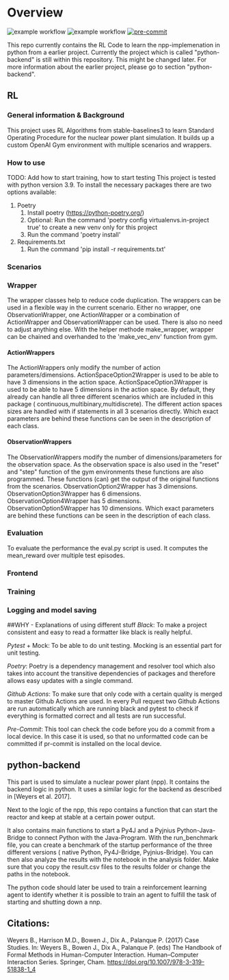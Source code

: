 
# Overview
![example workflow](https://github.com/fa-ni/npp-RL/actions/workflows/pytest.yml/badge.svg)
![example workflow](https://github.com/fa-ni/npp-RL/actions/workflows/black.yml/badge.svg)
[![pre-commit](https://img.shields.io/badge/pre--commit-enabled-brightgreen?logo=pre-commit&logoColor=white)](https://github.com/pre-commit/pre-commit)

This repo currently contains the RL Code to learn the npp-implemenation in python from a earlier project. Currently the project which is called "python-backend" is still within this repository. This might be changed later. For more information about the earlier project, please go to section "python-backend".

## RL

### General information & Background
This project uses RL Algorithms from stable-baselines3 to learn Standard Operating Procedure for the nuclear power plant simulation. It builds up a custom OpenAI Gym environment with multiple scenarios and wrappers.
### How to use
TODO: Add how to start training, how to start testing
This project is tested with python version 3.9.
To install the necessary packages there are two options available:
1. Poetry
   1. Install poetry (https://python-poetry.org/)
   2. Optional: Run the command 'poetry config virtualenvs.in-project true' to create a new venv only for this project
   3. Run the command 'poetry install'
2. Requirements.txt
   1. Run the command 'pip install -r requirements.txt'
### Scenarios

### Wrapper

The wrapper classes help to reduce code duplication. The wrappers can be used in a flexible way in the current scenario.
Either no wrapper, one ObservationWrapper, one ActionWrapper or a combination of ActionWrapper and ObservationWrapper
can be used. There is also no need to adjust anything else. With the helper methode make_wrapper, wrapper can be chained
and overhanded to the
'make_vec_env' function from gym.

#### ActionWrappers

The ActionWrappers only modify the number of action parameters/dimensions. ActionSpaceOption2Wrapper is used to be able
to have 3 dimensions in the action space. ActionSpaceOption3Wrapper is used to be able to have 5 dimensions in the
action space. By default, they already can handle all three different scenarios which are included in this package (
continuous,multibinary,multidiscrete). The different action spaces sizes are handled with if statements in all 3
scenarios directly. Which exact parameters are behind these functions can be seen in the description of each class.

#### ObservationWrappers

The ObservationWrappers modify the number of dimensions/parameters for the observation space. As the observation space
is also used in the "reset" and "step" function of the gym environments these functions are also programmed. These
functions (can) get the output of the original functions from the scenarios. ObservationOption2Wrapper has 3 dimensions.
ObservationOption3Wrapper has 6 dimensions. ObservationOption4Wrapper has 5 dimensions. ObservationOption5Wrapper has 10
dimensions. Which exact parameters are behind these functions can be seen in the description of each class.

### Evaluation

To evaluate the performance the eval.py script is used. It computes the mean_reward over multiple test episodes.

### Frontend

### Training

### Logging and model saving

##WHY - Explanations of using different stuff
*Black*: To make a project consistent and easy to read a formatter like black is really helpful.

*Pytest* + Mock: To be able to do unit testing. Mocking is an essential part for unit testing.

*Poetry*: Poetry is a dependency management and resolver tool which also takes into account the transitive dependencies
of packages and therefore allows easy updates with a single command.

*Github Actions*: To make sure that only code with a certain quality is merged to master Github Actions are
used. In every Pull request two Github Actions are run automatically which are running black and pytest to check
if everything is formatted correct and all tests are run successful.

*Pre-Commit*: This tool can check the code before you do a commit from a local device. In this case it is used, so
that no unformatted code can be committed if pr-commit is installed on the local device.

## python-backend
This part is used to simulate a nuclear power plant (npp). It contains the backend logic in python. It uses a similar
logic for the backend as described in [Weyers et al. 2017].

Next to the logic of the npp, this repo contains a function that can start the reactor and keep at stable at a certain
power output.

It also contains main functions to start a Py4J and a Pyjnius Python-Java-Bridge to connect Python with the Java-Program.
With the run_benchmark file, you can create a benchmark of the startup performance of the three different versions ( native
Python, Py4J-Bridge, Pyjnius-Bridge). You can then also analyze the results with the notebook in the analysis folder.
Make sure that you copy the result.csv files to the results folder or change the paths in the notebook.

The python code should later be used to train a reinforcement learning agent to identify whether it is possible to train an
agent to fulfill the task of starting and shutting down a nnp.


## Citations:

Weyers B., Harrison M.D., Bowen J., Dix A., Palanque P. (2017) Case Studies. In: Weyers B., Bowen J., Dix A., Palanque
P. (eds) The Handbook of Formal Methods in Human-Computer Interaction. Human–Computer Interaction Series. Springer,
Cham. https://doi.org/10.1007/978-3-319-51838-1_4
